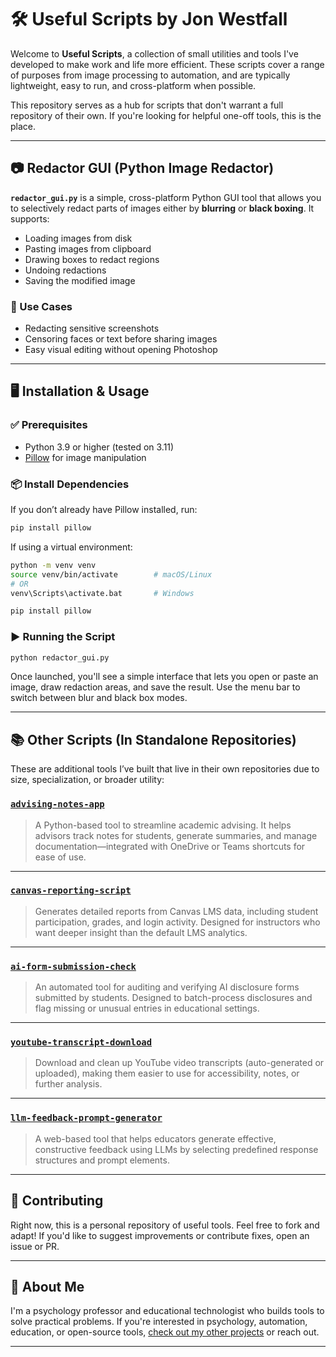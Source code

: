 # 🛠️ Useful Scripts by Jon Westfall

Welcome to **Useful Scripts**, a collection of small utilities and tools I've developed to make work and life more efficient. These scripts cover a range of purposes from image processing to automation, and are typically lightweight, easy to run, and cross-platform when possible.

This repository serves as a hub for scripts that don't warrant a full repository of their own. If you're looking for helpful one-off tools, this is the place.

---

## 📷 Redactor GUI (Python Image Redactor)

**`redactor_gui.py`** is a simple, cross-platform Python GUI tool that allows you to selectively redact parts of images either by **blurring** or **black boxing**. It supports:

- Loading images from disk
- Pasting images from clipboard
- Drawing boxes to redact regions
- Undoing redactions
- Saving the modified image

### 🧰 Use Cases

- Redacting sensitive screenshots
- Censoring faces or text before sharing images
- Easy visual editing without opening Photoshop

---

## 🖥️ Installation & Usage

### ✅ Prerequisites

- Python 3.9 or higher (tested on 3.11)
- [Pillow](https://pypi.org/project/pillow/) for image manipulation

### 📦 Install Dependencies

If you don’t already have Pillow installed, run:

```bash
pip install pillow
```

If using a virtual environment:

```bash
python -m venv venv
source venv/bin/activate        # macOS/Linux
# OR
venv\Scripts\activate.bat       # Windows

pip install pillow
```

### ▶️ Running the Script

```bash
python redactor_gui.py
```

Once launched, you'll see a simple interface that lets you open or paste an image, draw redaction areas, and save the result. Use the menu bar to switch between blur and black box modes.

---

## 📚 Other Scripts (In Standalone Repositories)

These are additional tools I’ve built that live in their own repositories due to size, specialization, or broader utility:

### [`advising-notes-app`](https://github.com/jonwestfall/advising-notes-app)
> A Python-based tool to streamline academic advising. It helps advisors track notes for students, generate summaries, and manage documentation—integrated with OneDrive or Teams shortcuts for ease of use.

---

### [`canvas-reporting-script`](https://github.com/jonwestfall/canvas-reporting-script)
> Generates detailed reports from Canvas LMS data, including student participation, grades, and login activity. Designed for instructors who want deeper insight than the default LMS analytics.

---

### [`ai-form-submission-check`](https://github.com/jonwestfall/ai-form-submission-check)
> An automated tool for auditing and verifying AI disclosure forms submitted by students. Designed to batch-process disclosures and flag missing or unusual entries in educational settings.

---

### [`youtube-transcript-download`](https://github.com/jonwestfall/youtube-transcript-download)
> Download and clean up YouTube video transcripts (auto-generated or uploaded), making them easier to use for accessibility, notes, or further analysis.

---

### [`llm-feedback-prompt-generator`](https://github.com/jonwestfall/llm-feedback-prompt-generator)
> A web-based tool that helps educators generate effective, constructive feedback using LLMs by selecting predefined response structures and prompt elements.

---

## 🔧 Contributing

Right now, this is a personal repository of useful tools. Feel free to fork and adapt! If you'd like to suggest improvements or contribute fixes, open an issue or PR.

---

## 🧠 About Me

I'm a psychology professor and educational technologist who builds tools to solve practical problems. If you're interested in psychology, automation, education, or open-source tools, [check out my other projects](https://github.com/jonwestfall) or reach out.

---
